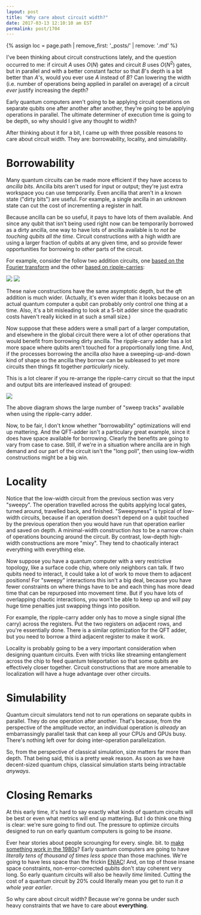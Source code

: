 ```yaml
---
layout: post
title: "Why care about circuit width?"
date: 2017-03-13 12:10:10 am EST
permalink: post/1704
---
```


{% assign loc = page.path | remove_first: '_posts/' | remove: '.md' %}

I've been thinking about circuit constructions lately, and the question occurred to me:
if circuit $A$ uses $O(N)$ gates and circuit $B$ uses $O(N^2)$ gates, but in parallel and with a better constant factor so that $B$'s depth is a bit better than $A$'s, would you ever use $A$ instead of $B$?
Can lowering the width (i.e. number of operations being applied in parallel on average) of a circuit *ever* justify increasing the depth?

Early quantum computers aren't going to be applying circuit operations on separate qubits one after another after another, they're going to be applying operations in parallel.
The ultimate determiner of execution time is going to be depth, so why should I give any thought to width?

After thinking about it for a bit, I came up with three possible reasons to care about circuit width.
They are: borrowability, locality, and simulability.

# Borrowability

Many quantum circuits can be made more efficient if they have access to *ancilla bits*.
Ancilla bits aren't used for input or output; they're just extra workspace you can use temporarily.
Even ancilla that aren't in a known state ("dirty bits") are useful.
For example, a single ancilla in an unknown state can cut the cost of incrementing a register in half.

Because ancilla can be so useful, it pays to have lots of them available.
And since any qubit that isn't being used right now can be temporarily borrowed as a dirty ancilla, one way to have lots of ancilla available is to *not be touching qubits all the time*.
Circuit constructions with a high width are using a larger fraction of qubits at any given time, and so provide fewer opportunities for borrowing to *other* parts of the circuit.

For example, consider the follow two addition circuits, one [based on the Fourier transform](https://arxiv.org/abs/quant-ph/0008033) and the other [based on ripple-carries](http://dl.acm.org/citation.cfm?id=2011672):

<img style="max-width:100%;" src="/assets/{{ loc }}/qft-addition.png"/>

<img style="max-width:100%;" src="/assets/{{ loc }}/ripple-addition.png"/>

These naive constructions have the same asymptotic depth, but the qft addition is much wider.
(Actually, it's even wider than it looks because on an actual quantum computer a qubit can probably only control one thing at a time.
Also, it's a bit misleading to look at a 5-bit adder since the quadratic costs haven't really kicked in at such a small size.)

Now suppose that these adders were a small part of a larger computation, and elsewhere in the global circuit there were a lot of other operations that would benefit from borrowing dirty ancilla.
The ripple-carry adder has a lot more space where qubits aren't touched for a proportionally long time.
And, if the processes borrowing the ancilla *also* have a sweeping-up-and-down kind of shape so the ancilla they borrow can be subleased to yet more circuits then things fit together *particularly* nicely.

This is a lot clearer if you re-arrange the ripple-carry circuit so that the input and output bits are interleaved instead of grouped:

<img style="max-width:100%;" src="/assets/{{ loc }}/ripple-borrow.png"/>

The above diagram shows the large number of "sweep tracks" available when using the ripple-carry adder.

Now, to be fair, I don't know whether "borrowability" optimizations will end up mattering.
And the QFT-adder isn't a particulary great example, since it does have space available for borrowing.
Clearly the benefits are going to vary from case to case.
Still, if we're in a situation where ancilla are in high demand and our part of the circuit isn't the "long poll", then using low-width constructions might be a big win.

# Locality

Notice that the low-width circuit from the previous section was very "sweepy".
The operation travelled across the qubits applying local gates, turned around, travelled back, and finished.
"Sweepyness" is typical of low-width circuits, because if an operation doesn't depend on a qubit touched by the previous operation then you would have run that operation earlier and saved on depth.
A minimal-width construction *has* to be a narrow chain of operations bouncing around the circuit.
By contrast, low-depth high-width constructions are more "mixy".
They tend to chaotically interact everything with everything else.

Now suppose you have a quantum computer with a very restrictive topology, like a surface code chip, where only neighbors can talk.
If two qubits need to interact, it could take a lot of work to move them to adjacent positions!
For "sweepy" interactions this isn't a big deal, because you have fewer constraints on where things have to be and each thing has more dead time that can be repurposed into movement time.
But if you have lots of overlapping chaotic interactions, you won't be able to keep up and will pay huge time penalties just swapping things into position.

For example, the ripple-carry adder only has to move a single signal (the carry) across the registers.
Put the two registers on adjacent rows, and you're essentially done.
There is a similar optimization for the QFT adder, but you need to borrow a third adjacent register to make it work.

Locality is probably going to be a very important consideration when designing quantum circuits.
Even with tricks like streaming entanglement across the chip to feed quantum teleportation so that some qubits are effectively closer together.
Circuit constructions that are more amenable to localization will have a huge advantage over other circuits.

# Simulability

Quantum circuit simulators tend not to run operations on separate qubits in parallel.
They do one operation after another.
That's because, from the perspective of the amplitude vector, an individual operation is *already* an embarrassingly parallel task that can keep all your CPUs and GPUs busy.
There's nothing left over for doing inter-operation parallelization.

So, from the perspective of classical simulation, size matters far more than depth.
That being said, this is a pretty weak reason.
As soon as we have decent-sized quantum chips, classical simulation starts being intractable *anyways*.

# Closing Remarks

At this early time, it's hard to say exactly what kinds of quantum circuits will be best or even what metrics will end up mattering.
But I do think one thing is clear: we're sure going to find out.
The pressure to optimize circuits designed to run on early quantum computers is going to be *insane*.

Ever hear stories about people scrounging for every. single. bit. to [make something work in the 1980s](http://prog21.dadgum.com/29.html)?
Early quantum computers are going to have *literally tens of thousand of times less space* than those machines.
We're going to have less space than the frickin [ENIAC](https://en.wikipedia.org/wiki/ENIAC)!
And, on top of those insane space constraints, non-error-corrected qubits don't stay coherent very long.
So early quantum circuits will also be heavily *time* limited.
Cutting the cost of a quantum circuit by 20% could literally mean you get to run it *a whole year earlier*.

So why care about circuit width?
Because we're gonna be under such heavy constraints that we have to care about **everything**.
